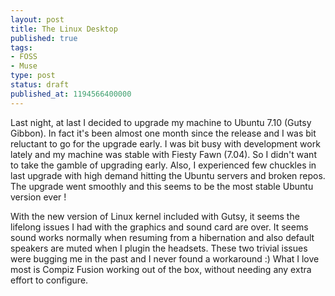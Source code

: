 ```yaml
---
layout: post
title: The Linux Desktop
published: true
tags:
- FOSS
- Muse
type: post
status: draft
published_at: 1194566400000
---
```

Last night, at last I decided to upgrade my machine to Ubuntu 7.10 (Gutsy Gibbon). In fact it's been almost one month since the release and I was bit reluctant to go for the upgrade early. I was bit busy with development work lately and my machine was stable with Fiesty Fawn (7.04). So I didn't want to take the gamble of upgrading early. Also, I experienced few chuckles in last upgrade with high demand hitting the Ubuntu servers and broken repos. The upgrade went smoothly and this seems to be the most stable Ubuntu version ever !

With the new version of Linux kernel included with Gutsy, it seems the lifelong issues I had with the graphics and sound card are over.  It seems sound works normally when resuming from a hibernation and also default speakers are muted when I plugin the headsets. These two trivial issues were bugging me in the past and I never found a workaround :) What  I love most is Compiz Fusion working out of the box, without needing any extra effort to configure.
